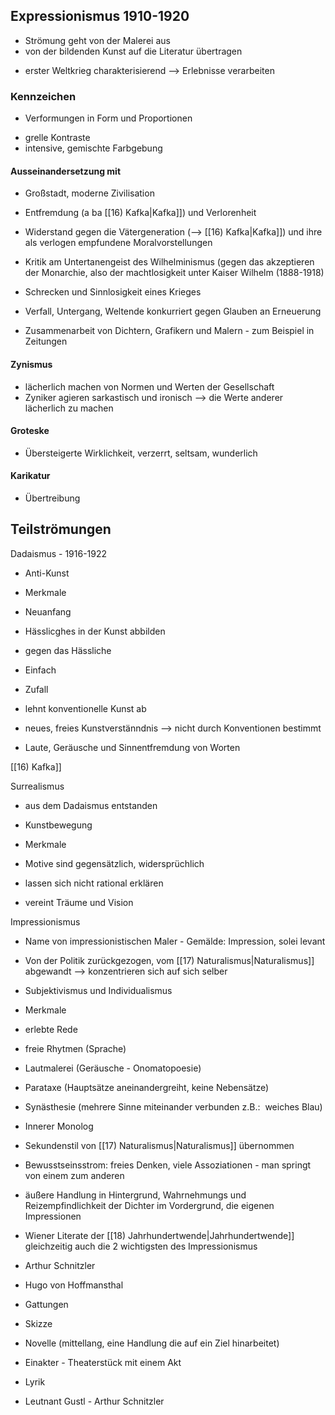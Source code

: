 ## Expressionismus 1910-1920

* Strömung geht von der Malerei aus
* von der bildenden Kunst auf die Literatur übertragen
- erster Weltkrieg charakterisierend --> Erlebnisse verarbeiten

### Kennzeichen
* Verformungen in Form und Proportionen
- grelle Kontraste
- intensive, gemischte Farbgebung

#### Ausseinandersetzung mit
- Großstadt, moderne Zivilisation
- Entfremdung (a ba [[16) Kafka|Kafka]]) und Verlorenheit
- Widerstand gegen die Vätergeneration (--> [[16) Kafka|Kafka]]) und ihre als verlogen empfundene Moralvorstellungen
- Kritik am Untertanengeist des Wilhelminismus (gegen das akzeptieren der Monarchie, also der machtlosigkeit unter Kaiser Wilhelm (1888-1918)
- Schrecken und Sinnlosigkeit eines Krieges

- Verfall, Untergang, Weltende konkurriert gegen Glauben an Erneuerung
- Zusammenarbeit von Dichtern, Grafikern und Malern - zum Beispiel in Zeitungen

#### Zynismus
- lächerlich machen von Normen und Werten der Gesellschaft
- Zyniker agieren sarkastisch und ironisch --> die Werte anderer lächerlich zu machen

#### Groteske
- Übersteigerte Wirklichkeit, verzerrt, seltsam, wunderlich

#### Karikatur
* Übertreibung

## Teilströmungen

Dadaismus - 1916-1922

-   Anti-Kunst
-   Merkmale

-   Neuanfang
-   Hässlicghes in der Kunst abbilden
-   gegen das Hässliche
-   Einfach
-   Zufall

-   lehnt konventionelle Kunst ab
-   neues, freies Kunstverstänndnis --> nicht durch Konventionen bestimmt
-   Laute, Geräusche und Sinnentfremdung von Worten

[[16) Kafka]]

Surrealismus

-   aus dem Dadaismus entstanden
-   Kunstbewegung
-   Merkmale

-   Motive sind gegensätzlich, widersprüchlich
-   lassen sich nicht rational erklären
-   vereint Träume und Vision

Impressionismus

-   Name von impressionistischen Maler - Gemälde: Impression, solei levant
-   Von der Politik zurückgezogen, vom [[17) Naturalismus|Naturalismus]] abgewandt --> konzentrieren sich auf sich selber
-   Subjektivismus und Individualismus
-   Merkmale

-   erlebte Rede
-   freie Rhytmen (Sprache)
-   Lautmalerei (Geräusche - Onomatopoesie)
-   Parataxe (Hauptsätze aneinandergreiht, keine Nebensätze)
-   Synästhesie (mehrere Sinne miteinander verbunden z.B.:  weiches Blau)
-   Innerer Monolog
-   Sekundenstil von [[17) Naturalismus|Naturalismus]] übernommen
-   Bewusstseinsstrom: freies Denken, viele Assoziationen - man springt von einem zum anderen
-   äußere Handlung in Hintergrund, Wahrnehmungs und Reizempfindlichkeit der Dichter im Vordergrund, die eigenen Impressionen

-   Wiener Literate der [[18) Jahrhundertwende|Jahrhundertwende]] gleichzeitig auch die 2 wichtigsten des Impressionismus

-   Arthur Schnitzler
-   Hugo von Hoffmansthal

-   Gattungen

-   Skizze
-   Novelle (mittellang, eine Handlung die auf ein Ziel hinarbeitet)
-   Einakter - Theaterstück mit einem Akt
-   Lyrik

-   Leutnant Gustl - Arthur Schnitzler


